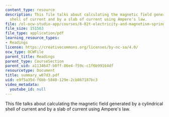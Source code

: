 ```yaml
---
content_type: resource
description: This file talks about calculating the magnetic field generated by a cylindrical
  shell of current and by a slab of current using Ampere's law.
file: /ol-ocw-studio-app/courses/8-02t-electricity-and-magnetism-spring-2005/e9f5a35df6bb5840129e2cb867187bc3_summary_w07d3.pdf
file_size: 151563
file_type: application/pdf
learning_resource_types:
- Readings
license: https://creativecommons.org/licenses/by-nc-sa/4.0/
ocw_type: OCWFile
parent_title: Readings
parent_type: CourseSection
parent_uid: a1134647-b0ff-86e4-f59c-c1f6b99164df
resourcetype: Document
title: summary_w07d3.pdf
uid: e9f5a35d-f6bb-5840-129e-2cb867187bc3
video_metadata:
  youtube_id: null
---
```

This file talks about calculating the magnetic field generated by a cylindrical shell of current and by a slab of current using Ampere's law.
